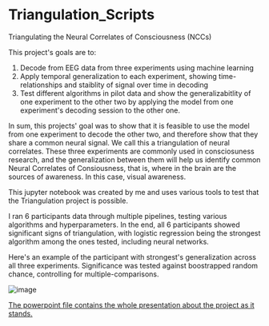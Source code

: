 # Triangulation_Scripts
 
Triangulating the Neural Correlates of Consciousness (NCCs)

This project's goals are to:

1. Decode from EEG data from three experiments using machine learning
2. Apply temporal generalization to each experiment, showing time-relationships and staiblity of signal over time in decoding
3. Test different algorithms in pilot data and show the generalizabitlity of one experiment to the other two by applying the model from one experiment's decoding session to the other one.

In sum, this projects' goal was to show that it is feasible to use the model from one experiment to decode the other two, and therefore show that they share a common neural signal. We call this a triangulation of neural correlates. These three experiments are commonly used in consciosuness research, and the generalization between them will help us identify common Neural Correlates of Consiousness, that is, where in the brain are the sources of awareness. In this case, visual awareness.

This jupyter notebook was created by me and uses various tools to test that the Triangulation project is possible.

I ran 6 participants data through multiple pipelines, testing various algorithms and hyperparameters. In the end, all 6 participants showed significant signs of triangulation, with logistic regression being the strongest algorithm among the ones tested, including neural networks.

Here's an example of the participant with strongest's generalization across all three experiments. Significance was tested against boostrapped random chance, controlling for multiple-comparisons.

![image](https://github.com/UgoBruzadin/Triangulation_Project/assets/25592470/73be9f79-d780-48c4-971b-476150e885ab)


[The powerpoint file contains the whole presentation about the project as it stands.](https://github.com/UgoBruzadin/Triangulation_Project/blob/main/Triangulating%20Cons%20-%20Lab%20Presentation.pdf)
